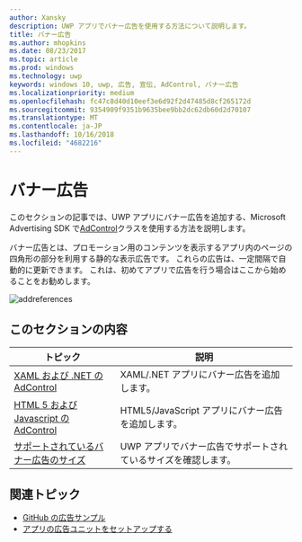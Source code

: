 ```yaml
---
author: Xansky
description: UWP アプリでバナー広告を使用する方法について説明します。
title: バナー広告
ms.author: mhopkins
ms.date: 08/23/2017
ms.topic: article
ms.prod: windows
ms.technology: uwp
keywords: windows 10, uwp, 広告, 宣伝, AdControl, バナー広告
ms.localizationpriority: medium
ms.openlocfilehash: fc47c8d40d10eef3e6d92f2d47485d8cf265172d
ms.sourcegitcommit: 9354909f9351b9635bee9bb2dc62db60d2d70107
ms.translationtype: MT
ms.contentlocale: ja-JP
ms.lasthandoff: 10/16/2018
ms.locfileid: "4682216"
---
```

# <a name="banner-ads"></a>バナー広告

このセクションの記事では、UWP アプリにバナー広告を追加する、Microsoft Advertising SDK で[AdControl](https://docs.microsoft.com/uwp/api/microsoft.advertising.winrt.ui.adcontrol)クラスを使用する方法を説明します。

バナー広告とは、プロモーション用のコンテンツを表示するアプリ内のページの四角形の部分を利用する静的な表示広告です。 これらの広告は、一定間隔で自動的に更新できます。 これは、初めてアプリで広告を行う場合はここから始めることをお勧めします。

![addreferences](images/banner-ad.png)

## <a name="in-this-section"></a>このセクションの内容

|  トピック    | 説明 |               
|----------|-------|
| [XAML および .NET の AdControl](adcontrol-in-xaml-and--net.md)     | XAML/.NET アプリにバナー広告を追加します。        |
| [HTML 5 および Javascript の AdControl](adcontrol-in-html-5-and-javascript.md)     | HTML5/JavaScript アプリにバナー広告を追加します。        |
| [サポートされているバナー広告のサイズ](supported-ad-sizes-for-banner-ads.md)    |  UWP アプリでバナー広告でサポートされているサイズを確認します。        |


## <a name="related-topics"></a>関連トピック

* [GitHub の広告サンプル](http://aka.ms/githubads)
* [アプリの広告ユニットをセットアップする](set-up-ad-units-in-your-app.md)
